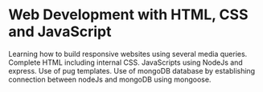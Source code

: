 # Web Development with HTML, CSS and JavaScript 
Learning how to build responsive websites using several media queries.
Complete HTML including internal CSS.
JavaScripts using NodeJs and express.
Use of pug templates.
Use of mongoDB database by establishing connection between nodeJs and mongoDB using mongoose.
